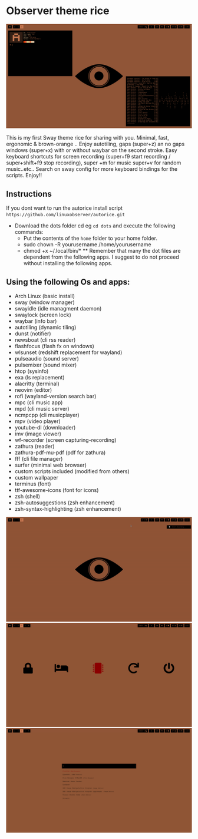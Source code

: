 # Observer theme rice


![Observer](observer1.png)


This is my first Sway theme rice for sharing with you. Minimal, fast, ergonomic & brown-orange .. Enjoy autotiling, gaps (super+z) an no gaps windows (super+x) with or without waybar on the second stroke. Easy keyboard shortcuts for screen recording (super+f9 start recording / super+shift+f9 stop recording), super +m for music super+v for random music..etc.. Search on sway config for more keyboard bindings for the scripts. Enjoy!!  

## Instructions
If you dont want to run the autorice install script ```https://github.com/linuxobserver/autorice.git``` 
* Download the dots folder cd eg ```cd dots``` and execute the following commands: 
  * Put the contents of the ```home``` folder to your home folder. 
  * sudo chown -R yourusername /home/yourusername
  * chmod +x ~/.local/bin/* 
 ** Remember that many the dot files are dependent from the following apps. I suggest to do not proceed without installing the following apps.   

## Using the following Os and apps:

* Arch Linux (basic install)
* sway (window manager)
* swayidle (idle managment daemon)
* swaylock (screen lock)
* waybar (info bar)
* autotiling (dynamic tiling)
* dunst (notifier)
* newsboat (cli rss reader)
* flashfocus (flash fx on windows)
* wlsunset (redshift replacement for wayland)
* pulseaudio (sound server)
* pulsemixer (sound mixer)
* htop (sysinfo)
* exa (ls replacement)
* alacritty (terminal)
* neovim (editor)
* rofi (wayland-version search bar) 
* mpc (cli music app)
* mpd (cli music server)
* ncmpcpp (cli musicplayer)
* mpv (video player)
* youtube-dl (downloader)
* imv (image viewer)
* wf-recorder (screen capturing-recording)
* zathura (reader)
* zathura-pdf-mu-pdf (pdf for zathura)
* fff (cli file manager)
* surfer (minimal web browser) 
* custom scripts included (modified from others)
* custom wallpaper
* terminus (font)
* ttf-awesome-icons (font for icons) 
* zsh (shell)
* zsh-autosuggestions (zsh enhancement)
* zsh-syntax-highlighting  (zsh enhancement)

![Observer](observer.gif)
![Observer](observer2.png)
![Observer](observer3.png)

